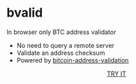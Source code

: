 # bvalid

In browser only BTC address validator

- No need to query a remote server
- Validate an address checksum
- Powered by [bitcoin-address-validation](https://www.npmjs.com/package/bitcoin-address-validation)

<p align="center">
<a href="https://tantecky.github.io/bvalid/">TRY IT</a>
</p>
